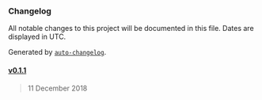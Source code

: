 ### Changelog

All notable changes to this project will be documented in this file. Dates are displayed in UTC.

Generated by [`auto-changelog`](https://github.com/CookPete/auto-changelog).

#### [v0.1.1](https://github.com/ZYinMD/sepia/compare/v0.1.1...v0.1.1)

> 11 December 2018
